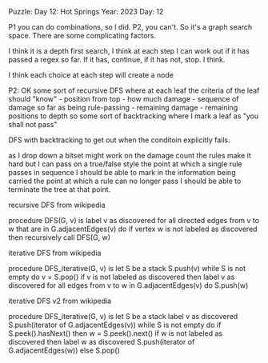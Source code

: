 Puzzle: Day 12: Hot Springs
Year: 2023
Day: 12

P1 you can do combinations, so  I did.
P2, you can't. So it's a graph search space.  There are some complicating factors.

I think it is a depth first search,  I think at each step I can work out if it has
passed a regex so far.  If it has, continue, if it has not, stop.  I think.

I think each choice at each step will create a node

P2: OK some sort of recursive DFS where at each leaf
    the criteria of the leaf should "know" 
        - position from top
        - how much damage
        - sequence of damage so far as being rule-passing
        - remaining damage
        - remaining positions to depth
    so some sort of backtracking where I mark a leaf as "you shall not pass"

DFS with backtracking to get out when the conditoin explicitly fails.

as I drop down a bitset might work on the damage count
the rules make it hard but I can pass on a true/false style
the point at which a single rule passes in sequence I should be able to mark in the information being carried
the point at which a rule can no longer pass I should be able to terminate the tree at that point.

recursive DFS from wikipedia 

procedure DFS(G, v) is
    label v as discovered
    for all directed edges from v to w that are in G.adjacentEdges(v) do
        if vertex w is not labeled as discovered then
            recursively call DFS(G, w)



iterative DFS from wikipedia

procedure DFS_iterative(G, v) is
    let S be a stack
    S.push(v)
    while S is not empty do
        v = S.pop()
        if v is not labeled as discovered then
            label v as discovered
            for all edges from v to w in G.adjacentEdges(v) do 
                S.push(w)

iterative DFS v2 from wikipedia

procedure DFS_iterative(G, v) is
    let S be a stack
    label v as discovered
    S.push(iterator of G.adjacentEdges(v))
    while S is not empty do
        if S.peek().hasNext() then
            w = S.peek().next()
            if w is not labeled as discovered then
                label w as discovered
                S.push(iterator of G.adjacentEdges(w))
        else
            S.pop()                